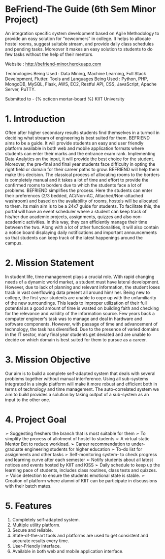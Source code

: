 # BeFriend-The Guide (6th Sem Minor Project)

An integration specific system development based on Agile Methodology to provide an easy solution for “newcomers” in college. It helps to allocate hostel rooms, suggest suitable stream, and provide daily class schedules and pending tasks. Moreover it makes an easy solution to students to do few tasks without the help of their mentors.
 
 Website : http://befriend-minor.herokuapp.com 

Technologies Being Used : Data Mining, Machine Learning, Full Stack Development, Flutter.
Tools and Languages Being Used : Python, PHP, MongoDB, MySQL, Flask, AWS, EC2, Restful API, CSS, JavaScript, Apache Server, PuTTY.

Submitted to - {% octicon mortar-board %} KIIT University

# 1. Introduction
Often after higher secondary results students find themselves in a turmoil in deciding what stream of engineering is best suited for them. BEFRIEND aims to be a guide. It will provide students an easy and user friendly platform available in both web and mobile application formats where students can enter their marks and the entrance exam rank. Implementing Data Analytics on the 
input, it will provide the best choice for the student. Moreover, the pre-final and final year students face difficulty in opting the right field or domain for their career paths to grow. BEFRIEND will help them make this decision. The classical process of allocating rooms to the borders is completely manual and it takes a lot of time and effort to provide the confirmed rooms to borders due to which the students face a lot of problems. BEFRIEND simplifies the process. Here the students can enter their preferences (2/3 bedded, AC/Non-AC, Attached/Non-attached washroom) and based on the availability of rooms, hostels will be allocated to them. Its main aim is to be a 24x7 guide for students. To facilitate this, the portal will have an event scheduler where a student can keep track of his/her due academic projects, assignments, quizzes and also non-academic activities. In this way, they can efficiently manage their time between the two. Along with a lot of other functionalities, it will also contain a notice board displaying daily notifications and important announcements so that students can keep track of the latest happenings around the campus.
# 2. Mission Statement
In student life, time management plays a crucial role. With rapid changing needs of a dynamic world market, a student must have lateral development. However, due to lack of planning and relevant information, the student loses track in vast overflowing data present all around him/ her. Being new to college, the first year students are unable to cope up with the unfamiliarity of the new surroundings. This leads to improper utilization of their full potential as a good amount of time is wasted on building faith and checking for the relevance and validity of the information source. Few years back a computer engineer's task was to manage and deal in hardware and software components. However, with passage of time and advancement of technology, the task has diversified. Due to the presence of varied domains in the IT sector, many final year students get deviated and are unable to decide on which domain is best suited for them to pursue as a career.
# 3. Mission Objective
Our aim is to build a complete self-adapted system that deals with several problems together without manual interference. Using all sub-systems integrated in a single platform will make it more robust and efficient both in terms of technology and time management. The auto-correlated system we aim to build provides a solution by taking output of a sub-system as an input to the other one.
# 4. Project Goal
➢ Suggesting freshers the branch that is most suitable for them
➢ To simplify the process of allotment of hostel to students
➢ A virtual static Mentor Bot to reduce workload.
➢ Career recommendation to under-graduate engineering students for higher education
➢ To-do list for assignments and other tasks
➢ Self-monitoring system- to check progress and learning curve after each semester
➢ Notify students about all latest notices and events hosted by KIIT and KISS
➢ Daily schedule to keep up the learning pace of students, includes class routines, class tests and quizzes.
➢ Voice detection to ensure the students emotional state is stable.
➢ Creation of platform where alumni of KIIT can be participate in discussions with their batch mates.
# 5. Features
1. Completely self-adapted system.
2. Multiple utility platform.
3. Secure and reliable.
4. State-of-the-art tools and platforms are used to get consistent and accurate results every time.
5. User-Friendly interface.
6. Available in both web and mobile application interface.
